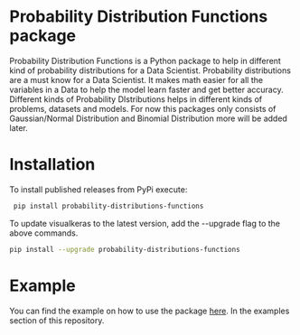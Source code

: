 # Probability Distribution Functions package
Probability Distribution Functions is a Python package to help in different kind of probability distributions for a Data Scientist. Probability distributions are a must know for a Data Scientist. It makes math easier for all the variables in a Data to help the model learn faster and get better accuracy. Different kinds of Probability DIstributions helps in different kinds of problems, datasets and models. For now this packages only consists of Gaussian/Normal Distribution and  Binomial Distribution more will be added later.
# Installation
To install published releases from PyPi execute:
```bash
 pip install probability-distributions-functions
```
To update visualkeras to the latest version, add the --upgrade flag to the above commands.
```bash
pip install --upgrade probability-distributions-functions
```
# Example
You can find the example on how to use the package [here](https://github.com/Moddy2024/Probability-Distribution-Functions). In the examples section of this repository.